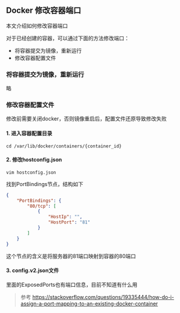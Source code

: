 Docker 修改容器端口
-

本文介绍如何修改容器端口

对于已经创建的容器，可以通过下面的方法修改端口：

- 将容器提交为镜像，重新运行
- 修改容器配置文件

### 将容器提交为镜像，重新运行

略

### 修改容器配置文件

修改前需要关闭docker，否则镜像重启后，配置文件还原导致修改失败

#### 1. 进入容器配置目录

`cd /var/lib/docker/containers/{container_id}`

#### 2. 修改hostconfig.json

`vim hostconfig.json`

找到PortBindings节点，结构如下

```json
{
    "PortBindings": {
    	"80/tcp": [
	        {
				"HostIp": "",
				"HostPort": "81"
			}
    	]
    }
}
```

这个节点的含义是将服务器的81端口映射到容器的80端口

#### 3. config.v2.json文件

里面的ExposedPorts也有端口信息，目前不知道有什么用

> 参考
> https://stackoverflow.com/questions/19335444/how-do-i-assign-a-port-mapping-to-an-existing-docker-container